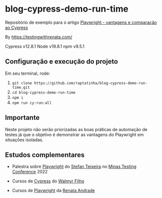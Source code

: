 # blog-cypress-demo-run-time

Repositório de exemplo para o artigo [Playwright - vantagens e comparação ao Cypress](https://testingwithrenata.com/?p=637)

By https://testingwithrenata.com/

Cypress v12.8.1
Node v19.8.1
npm v9.5.1

## Configuração e execução do projeto

Em seu terminal, rode:
1. `git clone https://github.com/raptatinha/blog-cypress-demo-run-time.git`
1. `cd blog-cypress-demo-run-time`
1. `npm i`
1. `npm run cy:run:all`

## Importante
Neste projeto não serão priorizadas as boas práticas de automação de testes já que o objetivo é demonstrar as vantagens do Playwright em situações isoladas.

## Estudos complementares

- Palestra sobre [Playwright](https://youtube.com/watch?v=eJ6V1de9nHY) do [Stefan Teixeira](https://linkedin.com/in/stefanteixeira/) no [Minas Testing Conference](https://minastestingconference.com.br/) 2022

- Cursos de [Cypress](https://talkingabouttesting.com/) do [Walmyr Filho](https://www.linkedin.com/in/walmyr-lima-e-silva-filho/)

- Cursos de [Playwright](https://testingwithrenata.com/trainings/) da [Renata Andrade](https://www.linkedin.com/in/raptatinha/)
